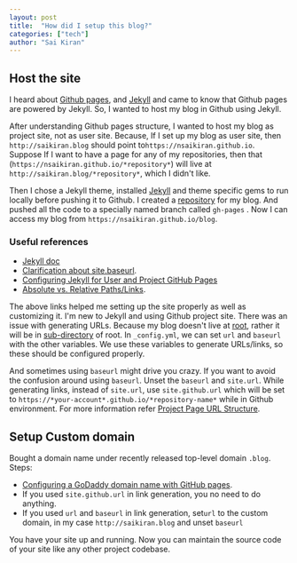```yaml
---
layout: post
title:  "How did I setup this blog?"
categories: ["tech"]
author: "Sai Kiran"
---
```


## Host the site
I heard about [Github pages][Link to Github Pages], and [Jekyll][Link to Jekyll] and came to know that Github pages are powered by Jekyll.
So, I wanted to host my blog in Github using Jekyll.

After understanding Github pages structure, I wanted to host my blog as project site, not as user site.
Because, If I set up my blog as user site, then `http://saikiran.blog` should point to`https://nsaikiran.github.io`. 
Suppose If I want to have a page for any of my repositories, then that (`https://nsaikiran.github.io/*repository*`) will live at  `http://saikiran.blog/*repository*`,  which I didn't like. 

Then I chose a Jekyll theme, installed [Jekyll][Jekyll installatin] and theme specific gems to run locally before pushing it to Github. 
I created a [repository][blog-repo] for my blog. And pushed all the code to a specially named branch called `gh-pages` . 
Now I can access my blog from `https://nsaikiran.github.io/blog`.

### Useful references
* [Jekyll doc][Link to Jekyll doc]
* [Clarification about site.baseurl][Link to url clarification]. 
* [Configuring Jekyll for User and Project GitHub Pages][Configuring Jekyll for User and Project GitHub Pages]
* [Absolute vs. Relative Paths/Links][Absolute vs. Relative Paths/Links].

The above links helped me setting up the site properly as well as customizing it.
I'm new to Jekyll and using Github project site.
There was an issue with generating URLs. Because my blog doesn't live at [root][root],
rather it will be in [sub-directory][code-base] of root. 
In `_config.yml`, we can set `url` and `baseurl` with the other variables. 
We use these variables to generate URLs/links, so these should be configured properly. 

And sometimes using `baseurl` might drive you crazy. 
If you want to avoid the confusion around using `baseurl`. 
Unset the `baseurl` and `site.url`.
While generating links, instead of `site.url`, use `site.github.url` which will be set to `https://*your-account*.github.io/*repository-name*` while in Github environment. 
For more information refer [Project Page URL Structure][Project Page URL Structure].
<!--You can check your site locally with `jekyll serve`.-->

## Setup Custom domain

Bought a domain name under recently released  top-level domain `.blog`.
Steps:
* [Configuring a GoDaddy domain name with GitHub pages][Configuring a GoDaddy domain name with GitHub pages].
* If you used `site.github.url` in link generation, you no need to do anything.
* If you used `url` and `baseurl` in link generation, set`url` to the custom domain, in my case `http://saikiran.blog`
and unset `baseurl`

You have your site up and running. 
Now you can maintain the source code of your site like any other project codebase.

[Link to Github Pages]: https://pages.github.com/
[Link to Jekyll]: https://jekyllrb.com/
[Link to url clarification]: https://byparker.com/blog/2014/clearing-up-confusion-around-baseurl/
[Link to Jekyll doc]: https://jekyllrb.com/docs/home/
[Project Page URL Structure]: https://jekyllrb.com/docs/github-pages/#project-page-url-structure
[Configuring Jekyll for User and Project GitHub Pages]: http://downtothewire.io/2015/08/15/configuring-jekyll-for-user-and-project-github-pages/
[Absolute vs. Relative Paths/Links]: http://www.coffeecup.com/help/articles/absolute-vs-relative-pathslinks/
[Configuring a GoDaddy domain name with GitHub pages]: http://mycyberuniverse.com/web/configuring-a-godaddy-domain-name-with-github-pages.html
[blog-repo]: https://github.com/nsaikiran/blog
[code-base]: https://nsaikiran.github.io/blog
[root]: https://nsaikiran.github.io
[Jekyll installatin]: https://jekyllrb.com/docs/installation/


<!--Now-->
<!--If you are hosting your blog as user site then -->
<!--url = https://nsaikiran.github.io-->
<!--baseurl = ""-->

<!--If you are hosting your blog as project site then -->
<!--url = https://nsaikiran.github.io-->
<!--baseurl = "/blog"-->

<!--Use site.url and site.baseurl while generating links. So that you can configure links from -->
<!--Hosting a blog is possible because of [Github Pages][Link to Github Pages].-->
<!--First I bought a `.blog` domain. I wanted not to host my blog at root of my github account `nsaikiran.github.io`-->
<!--because if I want to setup project pages for my projects. I don't like the links to that.-->
<!--So, I created a repository for my blog. And pushed all the code to a specially named branch called `gh-pages` .-->
<!--I can access my blog from `nsaikiran.github.io/blog`. -->

<!--It is easy to host a website in user/organization page.Here I'm using github project pages to host my blog.-->

 <!---->

<!--While mentioning your `url` in `_config.yml` file. The `url` must be `*protocol://*www.domain.topleveldomain`-->
 <!--or `protocol://domain.topleveldomain`. Because whenever we use `site.url` to generate links, if we didn't -->
 <!--mention the protocol, it will be considered as relative path.-->
 <!---->
 <!---->
<!--While checkig the site locally using `jekyll serve` commmand, site.url will be localhost:4000 and -->
<!--other values like site.baseurl will be read from _config.yml.-->
 <!---->
 <!--site.url-->
 <!--site.baseurl-->
 <!---->
 <!--Github begin:-->
 <!--`site.github.url` will set if the website is hosted in `Github`. And that will be the `full` path-->
 <!--of repository. Ex: (If the website is hoted in user/organization page, it will be username.github.io.-->
 <!--If it is a project page it will be `username.github.io/project`. We can use this while generating the -->
  <!--urls.-->
  <!---->
  <!--And-->
   <!--site.url in _config.yml will be overriden to username.github.io-->
   <!--site.baseurl in _config.yml will be overriden to /project or "". based on whether the site is hosted-->
   <!--in user page or project page.-->
<!--End-->

<!--If the site has a custom domain name,-->

<!--site.url = site.github.url = custom domain.-->

<!--site.url will be set to that custom domain name-->
<!--site.baseurl will be considered from _config.yml. Don't set it. -->
<!--In my case I'm using custom domain (`saikiran.blog`)-->


<!-------------------->

<!--So decided to have my blog as project page. In my case `https://nsaikiran.github.io/blog`. -->
<!--I used `http://saikiran.blog` for `https://nsaikiran.github.io/blog` .-->


<!--I can host my blog as user site or project site. All the sites (user sites and project sites) associated -->
<!--with a user or organization are served from a special url tied to user/organization. It looks like -->
<!--`https://*your-account*.github.io` where *your-account* is replaced with username of gihthub.-->

<!--So, user/organization site will be `https://*your-account*.github.io` . And project sites will be -->
 <!---->
<!--`https://*your-account*.github.io/*repository-name*` where *repository-name* is replaced with project's repository name.-->

<!--In case of user/organization site the site's code will live in `master` branch of special repository with name `your-account*.github.io` . -->
<!--For project sites, the site's code will live in special branch named `gh-pages` of the project repository.-->

<!-------------------->